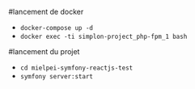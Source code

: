 #lancement de docker

- ``docker-compose up -d``
- ``docker exec -ti simplon-project_php-fpm_1 bash``

#lancement du projet

- ``cd mielpei-symfony-reactjs-test``
- ``symfony server:start``
